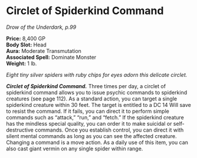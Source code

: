 # Circlet of Spiderkind Command

*Drow of the Underdark, p.99*

**Price:** 8,400 GP  
**Body Slot:** Head  
**Aura:** Moderate Transmutation  
**Associated Spell:** Dominate Monster  
**Weight:** 1 lb.

*Eight tiny silver spiders with ruby chips for eyes adorn this delicate circlet.*

***Circlet of Spiderkind Command.*** 
Three times per day, a circlet of spiderkind
command allows you to issue psychic
commands to spiderkind creatures (see
page 112). As a standard action, you
can target a single spiderkind creature
within 30 feet. The target is entitled to a
DC 14 Will save to resist the command.
If it fails, you can direct it to perform
simple commands such as “attack,” “run,”
and “fetch.” If the spiderkind creature
has the mindless special quality, you can
order it to make suicidal or self-destructive
commands.
Once you establish control, you can
direct it with silent mental commands
as long as you can see the affected creature.
Changing a command is a move
action.
As a daily use of this item, you can
also cast giant vermin on any single
spider within range.